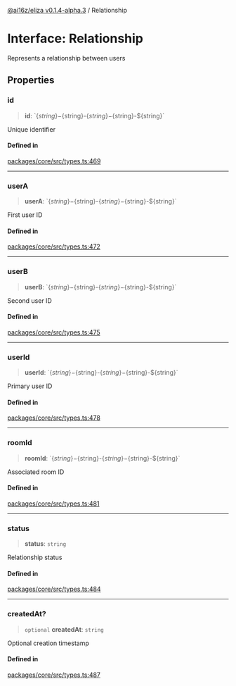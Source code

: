 [@ai16z/eliza v0.1.4-alpha.3](../index.md) / Relationship

# Interface: Relationship

Represents a relationship between users

## Properties

### id

> **id**: \`$\{string\}-$\{string\}-$\{string\}-$\{string\}-$\{string\}\`

Unique identifier

#### Defined in

[packages/core/src/types.ts:469](https://github.com/AIFlowML/eliza_aiflow/blob/main/packages/core/src/types.ts#L469)

***

### userA

> **userA**: \`$\{string\}-$\{string\}-$\{string\}-$\{string\}-$\{string\}\`

First user ID

#### Defined in

[packages/core/src/types.ts:472](https://github.com/AIFlowML/eliza_aiflow/blob/main/packages/core/src/types.ts#L472)

***

### userB

> **userB**: \`$\{string\}-$\{string\}-$\{string\}-$\{string\}-$\{string\}\`

Second user ID

#### Defined in

[packages/core/src/types.ts:475](https://github.com/AIFlowML/eliza_aiflow/blob/main/packages/core/src/types.ts#L475)

***

### userId

> **userId**: \`$\{string\}-$\{string\}-$\{string\}-$\{string\}-$\{string\}\`

Primary user ID

#### Defined in

[packages/core/src/types.ts:478](https://github.com/AIFlowML/eliza_aiflow/blob/main/packages/core/src/types.ts#L478)

***

### roomId

> **roomId**: \`$\{string\}-$\{string\}-$\{string\}-$\{string\}-$\{string\}\`

Associated room ID

#### Defined in

[packages/core/src/types.ts:481](https://github.com/AIFlowML/eliza_aiflow/blob/main/packages/core/src/types.ts#L481)

***

### status

> **status**: `string`

Relationship status

#### Defined in

[packages/core/src/types.ts:484](https://github.com/AIFlowML/eliza_aiflow/blob/main/packages/core/src/types.ts#L484)

***

### createdAt?

> `optional` **createdAt**: `string`

Optional creation timestamp

#### Defined in

[packages/core/src/types.ts:487](https://github.com/AIFlowML/eliza_aiflow/blob/main/packages/core/src/types.ts#L487)
